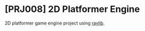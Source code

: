 # [PRJ008] 2D Platformer Engine

2D platformer game engine project using [raylib](https://www.raylib.com/).
